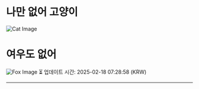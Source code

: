 
# 나만 없어 고양이

![Cat Image](https://cdn2.thecatapi.com/images/75k.jpg)

# 여우도 없어
![Fox Image](https://randomfox.ca/images/113.jpg)
⏳ 업데이트 시간: 2025-02-18 07:28:58 (KRW)

---
